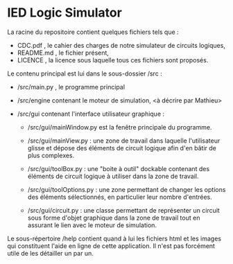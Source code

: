 IED Logic Simulator
===================

La racine du repositoire contient quelques fichiers tels que :

* CDC.pdf , le cahier des charges de notre simulateur de circuits logiques,
* README.md , le fichier présent,
* LICENCE , la licence sous laquelle tous ces fichiers sont proposés.

Le contenu principal est lui dans le sous-dossier /src :

* /src/main.py , le programme principal

* /src/engine contenant le moteur de simulation, <à décrire par Mathieu>

* /src/gui contenant l'interface utilisateur graphique :
  
  * /src/gui/mainWindow.py est la fenêtre principale du programme.
  
  * /src/gui/mainView.py : une zone de travail dans laquelle l'utilisateur
  glisse et dépose des éléments de circuit logique afin d'en bâtir de plus
  complexes.
  
  * /src/gui/toolBox.py : une "boite à outil" dockable contenant des 
  éléments de circuit logique à utiliser dans la zone de travail.
  
  * /src/gui/toolOptions.py : une zone permettant de changer les options
  des éléments sélectionnés, en particulier leur nombre d'entrées.
  
  * /src/gui/circuit.py : une classe permettant de représenter un circuit
  sous forme d'objet graphique dans la zone de travail tout en assurant
  le lien avec le moteur de simulation.
  
Le sous-répertoire /help contient quand à lui les fichiers html et les
images qui constituent l'aide en ligne de cette application. Il n'est 
pas forcément utile de les détailler un par un.
  



